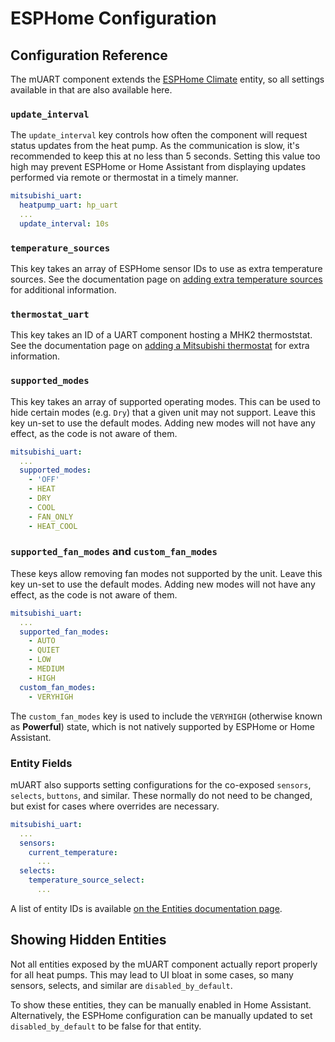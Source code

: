 # ESPHome Configuration

## Configuration Reference

The mUART component extends the [ESPHome Climate](https://esphome.io/components/climate/index.html) entity, so all
settings available in that are also available here.

### `update_interval`

The `update_interval` key controls how often the component will request status updates from the heat pump. As the 
communication is slow, it's recommended to keep this at no less than 5 seconds. Setting this value too high may prevent
ESPHome or Home Assistant from displaying updates performed via remote or thermostat in a timely manner.

```yaml
mitsubishi_uart:
  heatpump_uart: hp_uart
  ...
  update_interval: 10s
```

### `temperature_sources`

This key takes an array of ESPHome sensor IDs to use as extra temperature sources. See the documentation page on
[adding extra temperature sources](configuration/temp-sources) for additional information.

### `thermostat_uart`

This key takes an ID of a UART component hosting a MHK2 thermoststat. See the documentation page on 
[adding a Mitsubishi thermostat](configuration/thermostat) for extra information.

### `supported_modes`

This key takes an array of supported operating modes. This can be used to hide certain modes (e.g. `Dry`) that a given
unit may not support. Leave this key un-set to use the default modes. Adding new modes will not have any effect, as the
code is not aware of them.

```yml
mitsubishi_uart:
  ...
  supported_modes:
    - 'OFF'
    - HEAT
    - DRY
    - COOL
    - FAN_ONLY
    - HEAT_COOL
```

### `supported_fan_modes` and `custom_fan_modes`

These keys allow removing fan modes not supported by the unit. Leave this key un-set to use the default modes. Adding 
new modes will not have any effect, as the code is not aware of them.

```yml
mitsubishi_uart:
  ...
  supported_fan_modes:
    - AUTO
    - QUIET
    - LOW
    - MEDIUM
    - HIGH
  custom_fan_modes:
    - VERYHIGH
```

The `custom_fan_modes` key is used to include the `VERYHIGH` (otherwise known as **Powerful**) state, which is not
natively supported by ESPHome or Home Assistant.

### Entity Fields

mUART also supports setting configurations for the co-exposed `sensors`, `selects`, `buttons`, and similar. These 
normally do not need to be changed, but exist for cases where overrides are necessary.

```yml
mitsubishi_uart:
  ...
  sensors:
    current_temperature:
      ...
  selects:
    temperature_source_select:
      ...
```

A list of entity IDs is available [on the Entities documentation page](entities).

## Showing Hidden Entities

Not all entities exposed by the mUART component actually report properly for all heat pumps. This may lead to UI bloat
in some cases, so many sensors, selects, and similar are `disabled_by_default`.

To show these entities, they can be manually enabled in Home Assistant. Alternatively, the ESPHome configuration can be
manually updated to set `disabled_by_default` to be false for that entity.
